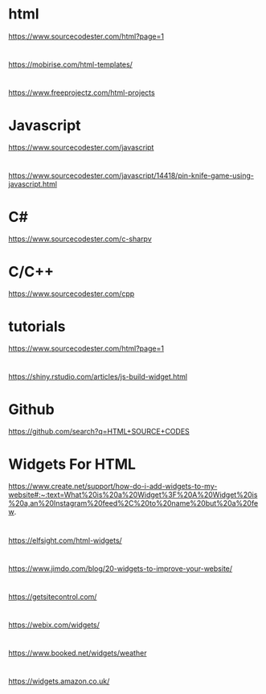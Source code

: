 # html
https://www.sourcecodester.com/html?page=1
# 
https://mobirise.com/html-templates/
#
https://www.freeprojectz.com/html-projects
# Javascript
https://www.sourcecodester.com/javascript
# 
https://www.sourcecodester.com/javascript/14418/pin-knife-game-using-javascript.html
# C#
https://www.sourcecodester.com/c-sharpv
# C/C++
https://www.sourcecodester.com/cpp
# tutorials
https://www.sourcecodester.com/html?page=1
#
https://shiny.rstudio.com/articles/js-build-widget.html
# Github
https://github.com/search?q=HTML+SOURCE+CODES
# Widgets For HTML
https://www.create.net/support/how-do-i-add-widgets-to-my-website#:~:text=What%20is%20a%20Widget%3F%20A%20Widget%20is%20a,an%20Instagram%20feed%2C%20to%20name%20but%20a%20few.
#
https://elfsight.com/html-widgets/
#
https://www.jimdo.com/blog/20-widgets-to-improve-your-website/
#
https://getsitecontrol.com/
#
https://webix.com/widgets/
#
https://www.booked.net/widgets/weather
#
https://widgets.amazon.co.uk/
#


